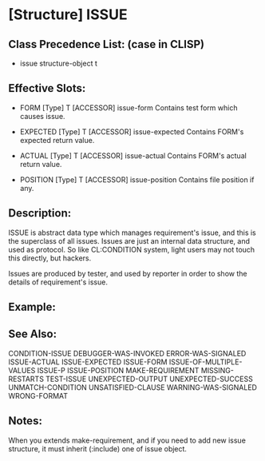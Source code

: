 # [Structure] ISSUE

## Class Precedence List: (case in CLISP)

* issue structure-object t

## Effective Slots:

* FORM [Type] T
[ACCESSOR] issue-form
Contains test form which causes issue.

* EXPECTED [Type] T
[ACCESSOR] issue-expected
Contains FORM's expected return value.

* ACTUAL [Type] T
[ACCESSOR] issue-actual
Contains FORM's actual return value.

* POSITION [Type] T
[ACCESSOR] issue-position
Contains file position if any.

## Description:
ISSUE is abstract data type which manages requirement's issue, and this is the superclass of all issues.
Issues are just an internal data structure, and used as protocol.
So like CL:CONDITION system, light users may not touch this directly, but hackers.

Issues are produced by tester, and used by reporter in order to show the details of requirement's issue.

## Example:

## See Also:

CONDITION-ISSUE
DEBUGGER-WAS-INVOKED
ERROR-WAS-SIGNALED
ISSUE-ACTUAL
ISSUE-EXPECTED
ISSUE-FORM
ISSUE-OF-MULTIPLE-VALUES
ISSUE-P
ISSUE-POSITION
MAKE-REQUIREMENT
MISSING-RESTARTS
TEST-ISSUE
UNEXPECTED-OUTPUT
UNEXPECTED-SUCCESS
UNMATCH-CONDITION
UNSATISFIED-CLAUSE
WARNING-WAS-SIGNALED
WRONG-FORMAT

## Notes:
When you extends make-requirement, and if you need to add new issue structure, it must inherit (:include) one of issue object.

